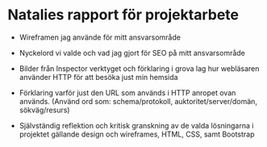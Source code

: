 # Natalies rapport för projektarbete 

- Wireframen jag använde för mitt ansvarsområde

- Nyckelord vi valde och vad jag gjort för SEO på mitt ansvarsområde

- Bilder från Inspector verktyget och förklaring i grova lag hur webläsaren använder HTTP för att besöka just min hemsida

- Förklaring varför just den URL som används i HTTP anropet ovan används. (Använd ord som: schema/protokoll, auktoritet/server/domän, sökväg/resurs)

- Självständig reflektion och kritisk granskning av de valda lösningarna i projektet gällande design och wireframes, HTML, CSS, samt Bootstrap

